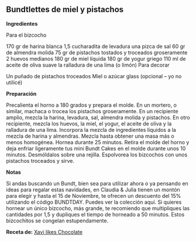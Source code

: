 ## Bundtlettes de miel y pistachos

**Ingredientes**

Para el bizcocho

170 gr de harina blanca
1,5 cucharadita de levadura
una pizca de sal
60 gr de almendra molida
75 gr de pistachos tostados y troceados groseramente
2 huevos medianos
180 gr de miel líquida
180 gr de yogur griego
110 ml de aceite de oliva suave
la ralladura de una lima (o limón)
Para decorar

Un puñado de pistachos troceados
Miel o azúcar glass (opcional – yo no utilicé)

**Preparación**

Precalienta el horno a 180 grados y prepara el molde.
En un mortero, o similar, machaca o trocea los pistachos groseramente.
En un recipiente amplio, mezcla la harina, levadura, sal, almendra molida y pistachos.
En otro recipiente, mezcla los huevos, la miel, el yogur, el aceite de oliva y la ralladura de una lima.
Incorpora la mezcla de ingredientes líquidos a la mezcla de harina y almendras. Mezcla hasta obtener una masa más o menos homogénea.
Hornea durante 25 minutos.
Retira el molde del horno y deja enfriar ligeramente tus mini Bundt Cakes en el molde durante unos 10 minutos.
Desmóldalos sobre una rejilla.
Espolvorea los bizcochos con unos pistachos troceados y sirve.

**Notas**

Si andas buscando un Bundt, bien sea para utilizar ahora o ya pensando en ideas para regalar estas navidades, en Claudia & Julia tienen un montón para elegir y hasta el 15 de Noviembre, te ofrecen un descuento del 15% utilizando el código BUNDTDAY. Puedes ver la colección aquí.
Si quieres hornear un único bizcocho, más grande, te recomiendo que multipliques las cantidades por 1,5 y dupliques el tiempo de horneado a 50 minutos.
Estos bizcochitos se congelan estupendamente.

**Receta de:** [Xavi likes Chocolate](https://xabilikeschocolate.wordpress.com/2015/11/05/mini-bundt-cakes-miel-pistachos/)